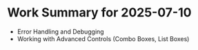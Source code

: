 # Work Summary for 2025-07-10

- Error Handling and Debugging
- Working with Advanced Controls (Combo Boxes, List Boxes)
